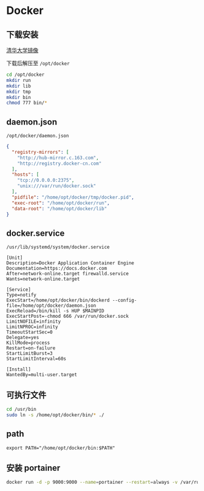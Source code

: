 # Docker

## 下载安装

[清华大学镜像](https://mirrors.tuna.tsinghua.edu.cn/docker-ce/linux/static/stable/x86_64/)

下载后解压至 `/opt/docker`

```bash
cd /opt/docker
mkdir run
mkdir lib
mkdir tmp
mkdir bin
chmod 777 bin/*
```

## daemon.json

`/opt/docker/daemon.json`

```json
{
  "registry-mirrors": [
    "http://hub-mirror.c.163.com",
    "http://registry.docker-cn.com"
  ],
  "hosts": [
    "tcp://0.0.0.0:2375",
    "unix:///var/run/docker.sock"
  ],
  "pidfile": "/home/opt/docker/tmp/docker.pid",
  "exec-root": "/home/opt/docker/run",
  "data-root": "/home/opt/docker/lib"
}
```

## docker.service

`/usr/lib/systemd/system/docker.service`

```text
[Unit]
Description=Docker Application Container Engine
Documentation=https://docs.docker.com
After=network-online.target firewalld.service
Wants=network-online.target

[Service]
Type=notify
ExecStart=/home/opt/docker/bin/dockerd --config-file=/home/opt/docker/daemon.json
ExecReload=/bin/kill -s HUP $MAINPID
ExecStartPost=-chmod 666 /var/run/docker.sock
LimitNOFILE=infinity
LimitNPROC=infinity
TimeoutStartSec=0
Delegate=yes
KillMode=process
Restart=on-failure
StartLimitBurst=3
StartLimitInterval=60s

[Install]
WantedBy=multi-user.target
```

## 可执行文件

```bash
cd /usr/bin
sudo ln -s /home/opt/docker/bin/* ./
```

## path

```text
export PATH="/home/opt/docker/bin:$PATH"
```

## 安装 portainer

```bash
docker run -d -p 9000:9000 --name=portainer --restart=always -v /var/run/docker.sock:/var/run/docker.sock -v portainer_data:/data portainer/portainer-ce
```
